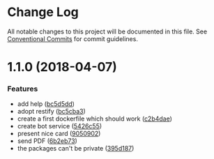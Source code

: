 # Change Log

All notable changes to this project will be documented in this file.
See [Conventional Commits](https://conventionalcommits.org) for commit guidelines.

<a name="1.1.0"></a>
# 1.1.0 (2018-04-07)


### Features

* add help ([bc5d5dd](https://github.com/Paker30/caribou-lou/commit/bc5d5dd))
* adopt restify ([bc5cba3](https://github.com/Paker30/caribou-lou/commit/bc5cba3))
* create a first dockerfile which should work ([c2b4dae](https://github.com/Paker30/caribou-lou/commit/c2b4dae))
* create bot service ([5426c55](https://github.com/Paker30/caribou-lou/commit/5426c55))
* present nice card ([9050902](https://github.com/Paker30/caribou-lou/commit/9050902))
* send PDF ([6b2eb73](https://github.com/Paker30/caribou-lou/commit/6b2eb73))
* the packages can't be private ([395d187](https://github.com/Paker30/caribou-lou/commit/395d187))

